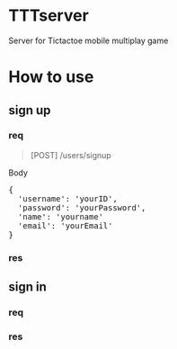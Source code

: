 # TTTserver
Server for Tictactoe mobile multiplay game 
 
# How to use 

## sign up

### req
> [POST] /users/signup

Body

<pre>
{
  'username': 'yourID',
  'password': 'yourPassword',
  'name': 'yourname'
  'email': 'yourEmail'
}
</pre>

### res

## sign in 

### req

### res
